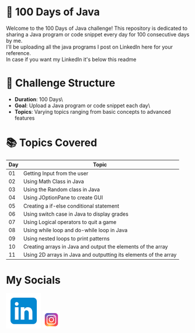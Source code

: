 # 💯 100 Days of Java
Welcome to the 100 Days of Java challenge! This repository is dedicated to sharing a Java program or code snippet every day for 100 consecutive days by me.\
I'll be uploading all the java programs I post on LinkedIn here for your reference.\
In case if you want my LinkedIn it's below this readme

# 📅 Challenge Structure
- **Duration**: 100 Days\
- **Goal**: Upload a Java program or code snippet each day\
- **Topics**: Varying topics ranging from basic concepts to advanced features

# 📚 Topics Covered
| Day | Topic                        |
|-----|------------------------------|
| 01  | Getting Input from the user  |
| 02  | Using Math Class in Java     |
| 03  | Using the Random class in Java|
| 04  | Using JOptionPane to create GUI|
| 05  | Creating a if-else conditional statement|
| 06  | Using switch case in Java to display grades |
| 07  | Using Logical operators to quit a game  |
| 08  | Using while loop and do-while loop in Java  |
| 09  | Using nested loops to print patterns  |
| 10  | Creating arrays in Java and output the elements of the array |
| 11  | Using 2D arrays in Java and outputting its elements of the array |
# My Socials
[![LinkedIn](linkedin.svg)](https://www.linkedin.com/in/amiitesh-pradeep-kumar-582bb831a/)
[![Instagram](instagram.png)](https://www.instagram.com/tspamiitesh/)

